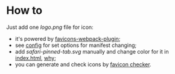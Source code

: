 # How to

Just add one _logo.png_ file for icon:

- it's powered by [favicons-webpack-plugin](https://github.com/jantimon/favicons-webpack-plugin);
- see [config](../configs/craco/craco.config.js) for set options for manifest changing;
- add _safari-pinned-tab.svg_ manually and change color for it in [index.html](./index.html), [why](https://github.com/itgalaxy/favicons#questions);
- you can generate and check icons by [favicon checker](https://realfavicongenerator.net/favicon_checker).
